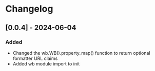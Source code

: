 # Changelog

## [0.0.4] - 2024-06-04
### Added
- Changed the wb.WB().property_map() function to return optional formatter URL claims
- Added wb module import to init